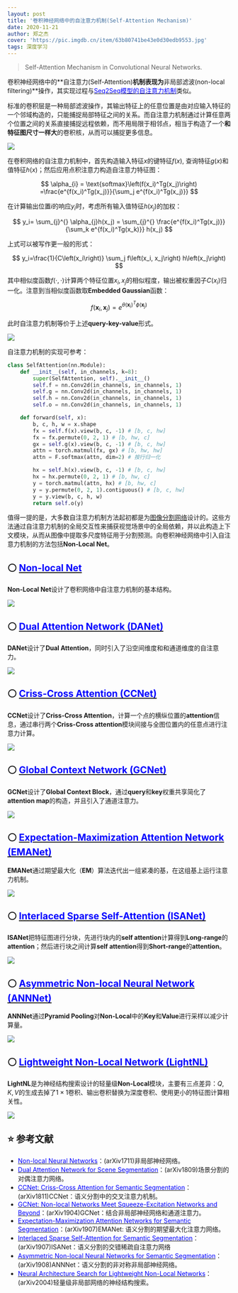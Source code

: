 ```yaml
---
layout: post
title: '卷积神经网络中的自注意力机制(Self-Attention Mechanism)'
date: 2020-11-21
author: 郑之杰
cover: 'https://pic.imgdb.cn/item/63b80741be43e0d30edb9553.jpg'
tags: 深度学习
---
```


> Self-Attention Mechanism in Convolutional Neural Networks.

卷积神经网络中的**自注意力(Self-Attention)**机制表现为**非局部滤波(non-local filtering)**操作，其实现过程与[<font color=Blue>Seq2Seq模型的自注意力机制</font>](https://0809zheng.github.io/2020/04/24/self-attention.html)类似。

标准的卷积层是一种局部滤波操作，其输出特征上的任意位置是由对应输入特征的一个邻域构造的，只能捕捉局部特征之间的关系。而自注意力机制通过计算任意两个位置之间的关系直接捕捉远程依赖，而不用局限于相邻点，相当于构造了一个**和特征图尺寸一样大**的卷积核，从而可以捕捉更多信息。

![](https://pic.imgdb.cn/item/63b808dabe43e0d30edf6519.jpg)

在卷积网络的自注意力机制中，首先构造输入特征$x$的键特征$f(x)$, 查询特征$g(x)$和值特征$h(x)$；然后应用点积注意力构造自注意力特征图：

$$ \alpha_{i} = \text{softmax}\left(f(x_i)^Tg(x_j)\right) =\frac{e^{f(x_i)^Tg(x_j)}}{\sum_j e^{f(x_i)^Tg(x_j)}} $$

在计算输出位置$i$的响应$y_i$时，考虑所有输入值特征$h(x_j)$的加权：

$$ y_i=  \sum_{j}^{} \alpha_{j}h(x_j) =  \sum_{j}^{} \frac{e^{f(x_i)^Tg(x_j)}}{\sum_k e^{f(x_i)^Tg(x_k)}} h(x_j) $$

上式可以被写作更一般的形式：

$$
y_i=\frac{1}{C\left(x_i\right)} \sum_j f\left(x_i, x_j\right) h\left(x_j\right)
$$

其中相似度函数$f(\cdot,\cdot)$计算两个特征位置$x_i,x_j$的相似程度，输出被权重因子$C(x_i)$归一化。注意到当相似度函数取**Embedded Gaussian**函数：

$$
f\left(\mathbf{x}_i, \mathbf{x}_j\right)=e^{\theta\left(\mathbf{x}_i\right)^T \phi\left(\mathbf{x}_j\right)}
$$

此时自注意力机制等价于上述**query-key-value**形式。

![](https://pic.imgdb.cn/item/63b80c02be43e0d30ee766fd.jpg)


自注意力机制的实现可参考：

```python
class SelfAttention(nn.Module):
    def __init__(self, in_channels, k=8):
        super(SelfAttention, self).__init__()
        self.f = nn.Conv2d(in_channels, in_channels, 1)
        self.g = nn.Conv2d(in_channels, in_channels, 1)
        self.h = nn.Conv2d(in_channels, in_channels, 1)
        self.o = nn.Conv2d(in_channels, in_channels, 1)

    def forward(self, x):
        b, c, h, w = x.shape
        fx = self.f(x).view(b, c, -1) # [b, c, hw]
        fx = fx.permute(0, 2, 1) # [b, hw, c]
        gx = self.g(x).view(b, c, -1) # [b, c, hw]
        attn = torch.matmul(fx, gx) # [b, hw, hw]
        attn = F.softmax(attn, dim=2) # 按行归一化

        hx = self.h(x).view(b, c, -1) # [b, c, hw]
        hx = hx.permute(0, 2, 1) # [b, hw, c]
        y = torch.matmul(attn, hx) # [b, hw, c]
        y = y.permute(0, 2, 1).contiguous() # [b, c, hw]
        y = y.view(b, c, h, w)
        return self.o(y)
```

值得一提的是，大多数自注意力机制方法起初都是为[图像分割网络](https://0809zheng.github.io/2020/05/07/semantic-segmentation.html#2-%E5%9F%BA%E4%BA%8E%E5%A4%9A%E5%B0%BA%E5%BA%A6%E7%89%B9%E5%BE%81%E7%9A%84%E5%9B%BE%E5%83%8F%E5%88%86%E5%89%B2%E6%A8%A1%E5%9E%8B)设计的。这些方法通过自注意力机制的全局交互性来捕获视觉场景中的全局依赖，并以此构造上下文模块，从而从图像中提取多尺度特征用于分割预测。向卷积神经网络中引入自注意力机制的方法包括**Non-Local Net**。

## ⚪ [<font color=blue>Non-local Net</font>](https://0809zheng.github.io/2020/11/06/nonlocal.html)

**Non-Local Net**设计了卷积网络中自注意力机制的基本结构。

![](https://pic.imgdb.cn/item/63fc1688f144a010074cf050.jpg)

## ⚪ [<font color=blue>Dual Attention Network (DANet)</font>](https://0809zheng.github.io/2020/11/13/danet.html)

**DANet**设计了**Dual Attention**，同时引入了沿空间维度和和通道维度的自注意力。

![](https://pic.imgdb.cn/item/64099facf144a010078cd559.jpg)

## ⚪ [<font color=blue>Criss-Cross Attention (CCNet)</font>](https://0809zheng.github.io/2020/11/08/ccnet.html)

**CCNet**设计了**Criss-Cross Attention**，计算一个点的横纵位置的**attention**信息，通过串行两个**Criss-Cross attention**模块间接与全图位置内的任意点进行注意力计算。

![](https://pic.imgdb.cn/item/64099a43f144a0100782dc4c.jpg)

## ⚪ [<font color=blue>Global Context Network (GCNet)</font>](https://0809zheng.github.io/2020/11/07/gcnet.html)

**GCNet**设计了**Global Context Block**，通过**query**和**key**权重共享简化了**attention map**的构造，并且引入了通道注意力。

![](https://pic.imgdb.cn/item/63fd6c84f144a010075c40f9.jpg)


## ⚪ [<font color=blue>Expectation-Maximization Attention Network (EMANet)</font>](https://0809zheng.github.io/2020/11/14/emanet.html)

**EMANet**通过期望最大化（**EM**）算法迭代出一组紧凑的基，在这组基上运行注意力机制。

![](https://pic.imgdb.cn/item/640addbef144a010079cef75.jpg)

## ⚪ [<font color=blue>Interlaced Sparse Self-Attention (ISANet)</font>](https://0809zheng.github.io/2020/11/22/isanet.html)

**ISANet**把特征图进行分块，先进行块内的**self attention**计算得到**Long-range**的**attention**；然后进行块之间计算**self attention**得到**Short-range**的**attention**。

![](https://pic.imgdb.cn/item/640c52fff144a0100720a61f.jpg)

## ⚪ [<font color=blue>Asymmetric Non-local Neural Network (ANNNet)</font>](https://0809zheng.github.io/2020/11/15/annnet.html)

**ANNNet**通过**Pyramid Pooling**对**Non-Local**中的**Key**和**Value**进行采样以减少计算量。

![](https://pic.imgdb.cn/item/640c3ab2f144a01007ef66a3.jpg)

## ⚪ [<font color=blue>Lightweight Non-Local Network (LightNL)</font>](https://0809zheng.github.io/2020/11/24/lightnl.html)

**LightNL**是为神经结构搜索设计的轻量级**Non-Local**模块，主要有三点差异：$Q,K,V$的生成去掉了$1\times 1$卷积、输出卷积替换为深度卷积、使用更小的特征图计算相关性。

![](https://pic.imgdb.cn/item/6433eb340d2dde5777fb6a43.jpg)



## ⭐ 参考文献
- [<font color=blue>Non-local Neural Networks</font>](https://0809zheng.github.io/2020/11/06/nonlocal.html)：(arXiv1711)非局部神经网络。
- [<font color=blue>Dual Attention Network for Scene Segmentation</font>](https://0809zheng.github.io/2020/11/13/danet.html)：(arXiv1809)场景分割的对偶注意力网络。
- [<font color=blue>CCNet: Criss-Cross Attention for Semantic Segmentation</font>](https://0809zheng.github.io/2020/11/08/ccnet.html)：(arXiv1811)CCNet：语义分割中的交叉注意力机制。
- [<font color=blue>GCNet: Non-local Networks Meet Squeeze-Excitation Networks and Beyond</font>](https://0809zheng.github.io/2020/11/07/gcnet.html)：(arXiv1904)GCNet：结合非局部神经网络和通道注意力。
- [<font color=blue>Expectation-Maximization Attention Networks for Semantic Segmentation</font>](https://0809zheng.github.io/2020/11/14/emanet.html)：(arXiv1907)EMANet: 语义分割的期望最大化注意力网络。
- [<font color=blue>Interlaced Sparse Self-Attention for Semantic Segmentation</font>](https://0809zheng.github.io/2020/11/22/isanet.html)：(arXiv1907)ISANet：语义分割的交错稀疏自注意力网络
- [<font color=blue>Asymmetric Non-local Neural Networks for Semantic Segmentation</font>](https://0809zheng.github.io/2020/11/15/annnet.html)：(arXiv1908)ANNNet：语义分割的非对称非局部神经网络。
- [<font color=blue>Neural Architecture Search for Lightweight Non-Local Networks</font>](https://0809zheng.github.io/2020/11/24/lightnl.html)：(arXiv2004)轻量级非局部网络的神经结构搜索。
